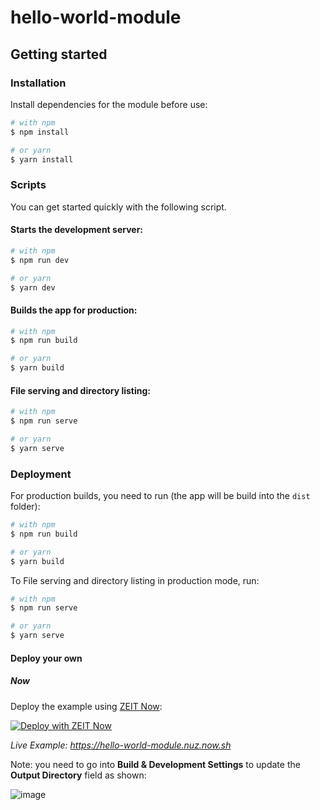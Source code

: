 # hello-world-module

## Getting started

### Installation

Install dependencies for the module before use:
```sh
# with npm
$ npm install

# or yarn
$ yarn install
```

### Scripts

You can get started quickly with the following script.

#### Starts the development server: 
```sh
# with npm
$ npm run dev

# or yarn
$ yarn dev
```

#### Builds the app for production:
```sh
# with npm
$ npm run build

# or yarn
$ yarn build
```

#### File serving and directory listing: 
```sh
# with npm
$ npm run serve

# or yarn
$ yarn serve
```

### Deployment

For production builds, you need to run (the app will be build into the `dist` folder):
```sh
# with npm
$ npm run build

# or yarn
$ yarn build
```

To File serving and directory listing in production mode, run:
```sh
# with npm
$ npm run serve

# or yarn
$ yarn serve
```

#### Deploy your own

##### Now

Deploy the example using [ZEIT Now](https://zeit.co/now):

[![Deploy with ZEIT Now](https://zeit.co/button)](https://zeit.co/import/project?template=https://github.com/lamhieu-vk/nuz/tree/develop/examples/modules/hello-world)

_Live Example: https://hello-world-module.nuz.now.sh_

Note: you need to go into **Build & Development Settings** to update the **Output Directory** field as shown:

![image](https://user-images.githubusercontent.com/9839768/77988495-b5030380-7346-11ea-91b5-e5498e7ff2ac.png)
